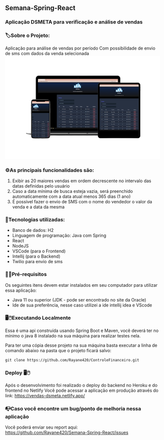 ## Semana-Spring-React
### Aplicação DSMETA para verificação e análise de vendas

### 🏷️Sobre o Projeto:

Aplicação para análise de vendas por período Com possibilidade de envio de sms com dados da venda selecionada
![imagem de vários dispositivos usando a aplicação](https://github.com/Rayane420/Semana-Spring-React/blob/main/telas.png)

### ⚙️As principais funcionalidades são:

1. Exibir as 20 maiores vendas em ordem decrescente no intervalo das datas definidas pelo usuário
2. Caso a data mínima de busca esteja vazia, será preenchido automaticamente com a data atual menos 365 dias (1 ano)
3. É possível fazer o envio de SMS com o nome do vendedor o valor da venda e a data da mesma

### 🚀Tecnologias utilizadas:

- Banco de dados:  H2 <br>
- Linguagem de programação: Java com Spring
- React 
- NodeJS
- VSCode (para o Frontend)
- Intellij (para o Backend)
- Twilio para envio de sms


### 🚨🔧Pré-requisitos 
Os seguintes itens devem estar instalados em seu computador para utilizar essa aplicação:
- Java 11 ou superior (JDK - pode ser encontrado no site da Oracle)
- Ide de sua preferência, nesse caso utilizei a ide intellij idea e VScode

### 🖥️🖱️Executando Localmente
Essa é uma api construída usando Spring Boot e Maven, você deverá ter no mínimo o java 8 instalado na sua máquina para realizar testes nela.

Para ter uma cópia desse projeto na sua máquina basta executar a linha de comando abaixo na pasta que o projeto ficará salvo:

```
git clone https://github.com/Rayane420/ControleFinanceiro.git
```
### Deploy 🖥️🖱️
Após o desenvolvimento foi realizado o deploy do backend no Heroku e do frontend no Netlify
Você pode acessar a aplicação em produção através do link: https://vendas-dsmeta.netlify.app/

### 📭Caso você encontre um bug/ponto de melhoria nessa aplicação

Você poderá enviar seu report aqui: https://github.com/Rayane420/Semana-Spring-React/issues
